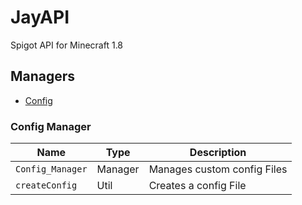 # JayAPI
Spigot API for Minecraft 1.8

## Managers
* [Config](#config_manager)


### Config Manager
Name | Type | Description
------------ | ------------ | ------------
`Config_Manager` | Manager | Manages custom config Files
`createConfig` | Util | Creates a config File
